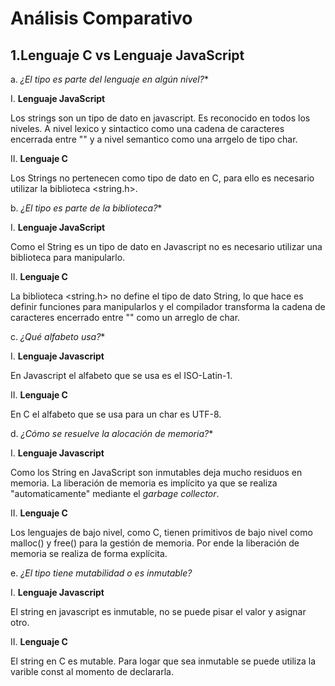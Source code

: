 # Análisis Comparativo

## 1.Lenguaje C vs Lenguaje JavaScript

a. *¿El tipo es parte del lenguaje en algún nivel?**

I. **Lenguaje JavaScript**

Los strings son un tipo de dato en javascript. Es reconocido en todos los niveles.
A nivel lexico y sintactico como una cadena de caracteres encerrada entre "" y a nivel semantico como una arrgelo de tipo char.

II. **Lenguaje C**

Los Strings no pertenecen como tipo de dato en C, para ello es necesario utilizar la biblioteca <string.h>.

b. *¿El tipo es parte de la biblioteca?**

I. **Lenguaje JavaScript**

Como el String es un tipo de dato en Javascript no es necesario utilizar una biblioteca para manipularlo.

II. **Lenguaje C**

La biblioteca <string.h> no define el tipo de dato String, lo que hace es definir funciones para manipularlos y el compilador transforma la cadena de caracteres encerrado entre "" 
como un arreglo de char.

c. *¿Qué alfabeto usa?**

I. **Lenguaje Javascript**

En Javascript el alfabeto que se usa es el ISO-Latin-1.

II. **Lenguaje C**

En C el alfabeto que se usa para un char es UTF-8. 

d. *¿Cómo se resuelve la alocación de memoria?**

I. **Lenguaje Javascript**

Como los String en JavaScript son inmutables deja mucho residuos en memoria. La liberación de memoria es implícito ya que se realiza "automaticamente" mediante el *garbage collector*.

II. **Lenguaje C**

Los lenguajes de bajo nivel, como C, tienen primitivos de bajo nivel como malloc() y free() para la gestión de memoria. Por ende la liberación de memoria se realiza
de forma explícita.

e. *¿El tipo tiene mutabilidad o es inmutable?*

I. **Lenguaje Javascript**

El string en javascript es inmutable, no se puede pisar el valor y asignar otro.

II. **Lenguaje C**

El string en C es mutable. Para logar que sea inmutable se puede utiliza la varible const al momento de declararla.


